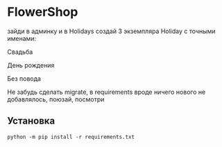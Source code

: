 # FlowerShop
зайди в админку и в Holidays создай 3 экземпляра Holiday с точными именами:

Свадьба

День рождения

Без повода

Не забудь сделать migrate, в requirements вроде ничего нового  не добавлялось, поюзай, посмотри

## Установка

```commandline
python -m pip install -r requirements.txt
```